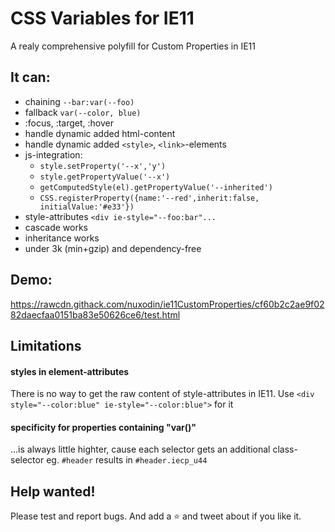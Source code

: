 # CSS Variables for IE11
A realy comprehensive polyfill for Custom Properties in IE11


## It can:
- chaining `--bar:var(--foo)`
- fallback `var(--color, blue)`
- :focus, :target, :hover
- handle dynamic added html-content
- handle dynamic added `<style>`, `<link>`-elements
- js-integration:
    - `style.setProperty('--x','y')`
    - `style.getPropertyValue('--x')`
    - `getComputedStyle(el).getPropertyValue('--inherited')`
    - `CSS.registerProperty({name:'--red',inherit:false, initialValue:'#e33'})`
- style-attributes `<div ie-style="--foo:bar"...`
- cascade works
- inheritance works
- under 3k (min+gzip) and dependency-free

## Demo:
https://rawcdn.githack.com/nuxodin/ie11CustomProperties/cf60b2c2ae9f0282daecfaa0151ba83e50626ce6/test.html

## Limitations
#### styles in element-attributes
There is no way to get the raw content of style-attributes in IE11.
Use `<div style="--color:blue" ie-style="--color:blue">` for it

#### specificity for properties containing "var()"
...is always little highter, cause each selector gets an additional class-selector
eg. `#header` results in `#header.iecp_u44`


## Help wanted!
Please test and report bugs.
And add a ⭐️ and tweet about if you like it.
